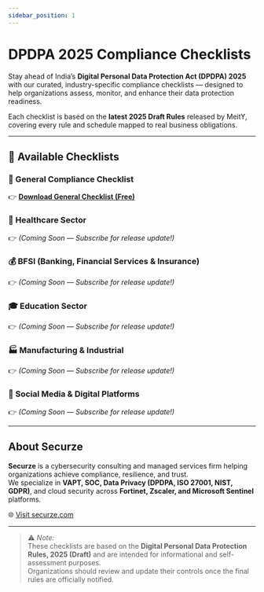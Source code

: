 ```yaml
---
sidebar_position: 1
---
```


# DPDPA 2025 Compliance Checklists  

Stay ahead of India’s **Digital Personal Data Protection Act (DPDPA) 2025** with our curated, industry-specific compliance checklists — designed to help organizations assess, monitor, and enhance their data protection readiness.  

Each checklist is based on the **latest 2025 Draft Rules** released by MeitY, covering every rule and schedule mapped to real business obligations.  

---

## 📂 Available Checklists  

### 🏢 General Compliance Checklist  
👉 **[Download General Checklist (Free)](/checklists/DPDPA_2025_Checklist.xlsx)**  

### 🏥 Healthcare Sector   
👉 *(Coming Soon — Subscribe for release update!)*  

### 💰 BFSI (Banking, Financial Services & Insurance)  
👉 *(Coming Soon — Subscribe for release update!)*  

### 🎓 Education Sector  
👉 *(Coming Soon — Subscribe for release update!)*  

### 🏭 Manufacturing & Industrial  
👉 *(Coming Soon — Subscribe for release update!)*  

### 📱 Social Media & Digital Platforms  
👉 *(Coming Soon — Subscribe for release update!)*  

---

## About Securze  
**Securze** is a cybersecurity consulting and managed services firm helping organizations achieve compliance, resilience, and trust.  
We specialize in **VAPT, SOC, Data Privacy (DPDPA, ISO 27001, NIST, GDPR)**, and cloud security across **Fortinet, Zscaler, and Microsoft Sentinel** platforms.  

🌐 [Visit securze.com](https://securze.com)

---

> ⚠️ *Note:*  
> These checklists are based on the **Digital Personal Data Protection Rules, 2025 (Draft)** and are intended for informational and self-assessment purposes.  
> Organizations should review and update their controls once the final rules are officially notified.
